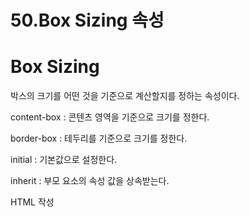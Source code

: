 # 50.Box Sizing 속성

# Box Sizing

박스의 크기를 어떤 것을 기준으로 계산할지를 정하는 속성이다.

content-box : 콘텐츠 영역을 기준으로 크기를 정한다.

border-box : 테두리를 기준으로 크기를 정한다.

initial : 기본값으로 설정한다.

inherit : 부모 요소의 속성 값을 상속받는다.

HTML 작성

